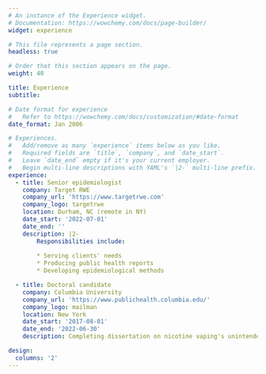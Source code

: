 ```yaml
---
# An instance of the Experience widget.
# Documentation: https://wowchemy.com/docs/page-builder/
widget: experience

# This file represents a page section.
headless: true

# Order that this section appears on the page.
weight: 40

title: Experience
subtitle:

# Date format for experience
#   Refer to https://wowchemy.com/docs/customization/#date-format
date_format: Jan 2006

# Experiences.
#   Add/remove as many `experience` items below as you like.
#   Required fields are `title`, `company`, and `date_start`.
#   Leave `date_end` empty if it's your current employer.
#   Begin multi-line descriptions with YAML's `|2-` multi-line prefix.
experience:
  - title: Senior epidemiologist
    company: Target RWE
    company_url: 'https://www.targetrwe.com'
    company_logo: targetrwe
    location: Durham, NC (remote in NY)
    date_start: '2022-07-01'
    date_end: ''
    description: |2-
        Responsibilities include:
        
        * Serving clients' needs
        * Producing public health reports
        * Developing epidemiological methods

  - title: Doctoral candidate
    company: Columbia University
    company_url: 'https://www.publichealth.columbia.edu/'
    company_logo: mailman
    location: New York
    date_start: '2017-08-01'
    date_end: '2022-06-30'
    description: Completing dissertation on nicotine vaping's unintended consequences. Performed teaching assistant duties for numerous epidemiology and statistics courses.

design:
  columns: '2'
---
```


